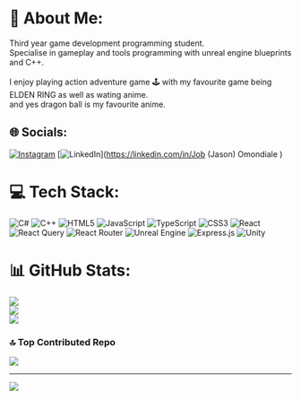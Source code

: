 # 💫 About Me:
Third year game development programming student.<br>Specialise in gameplay and tools programming with unreal engine blueprints and C++.<br><br>I enjoy playing action adventure game 🕹️ with my favourite game being ELDEN RING as well as wating anime.<br>and yes dragon ball is my favourite anime.


## 🌐 Socials:
[![Instagram](https://img.shields.io/badge/Instagram-%23E4405F.svg?logo=Instagram&logoColor=white)](https://instagram.com/not_jasonx) [![LinkedIn](https://img.shields.io/badge/LinkedIn-%230077B5.svg?logo=linkedin&logoColor=white)](https://linkedin.com/in/Job (Jason) Omondiale ) 

# 💻 Tech Stack:
![C#](https://img.shields.io/badge/c%23-%23239120.svg?style=for-the-badge&logo=csharp&logoColor=white) ![C++](https://img.shields.io/badge/c++-%2300599C.svg?style=for-the-badge&logo=c%2B%2B&logoColor=white) ![HTML5](https://img.shields.io/badge/html5-%23E34F26.svg?style=for-the-badge&logo=html5&logoColor=white) ![JavaScript](https://img.shields.io/badge/javascript-%23323330.svg?style=for-the-badge&logo=javascript&logoColor=%23F7DF1E) ![TypeScript](https://img.shields.io/badge/typescript-%23007ACC.svg?style=for-the-badge&logo=typescript&logoColor=white) ![CSS3](https://img.shields.io/badge/css3-%231572B6.svg?style=for-the-badge&logo=css3&logoColor=white) ![React](https://img.shields.io/badge/react-%2320232a.svg?style=for-the-badge&logo=react&logoColor=%2361DAFB) ![React Query](https://img.shields.io/badge/-React%20Query-FF4154?style=for-the-badge&logo=react%20query&logoColor=white) ![React Router](https://img.shields.io/badge/React_Router-CA4245?style=for-the-badge&logo=react-router&logoColor=white) ![Unreal Engine](https://img.shields.io/badge/unrealengine-%23313131.svg?style=for-the-badge&logo=unrealengine&logoColor=white) ![Express.js](https://img.shields.io/badge/express.js-%23404d59.svg?style=for-the-badge&logo=express&logoColor=%2361DAFB) ![Unity](https://img.shields.io/badge/unity-%23000000.svg?style=for-the-badge&logo=unity&logoColor=white)
# 📊 GitHub Stats:
![](https://github-readme-stats.vercel.app/api?username=Lazy-Jason&theme=dark&hide_border=true&include_all_commits=true&count_private=true)<br/>
![](https://github-readme-streak-stats.herokuapp.com/?user=Lazy-Jason&theme=dark&hide_border=true)<br/>
![](https://github-readme-stats.vercel.app/api/top-langs/?username=Lazy-Jason&theme=dark&hide_border=true&include_all_commits=true&count_private=true&layout=compact)

### 🔝 Top Contributed Repo
![](https://github-contributor-stats.vercel.app/api?username=Lazy-Jason&limit=5&theme=dark&combine_all_yearly_contributions=true)

---
[![](https://visitcount.itsvg.in/api?id=Lazy-Jason&icon=2&color=7)](https://visitcount.itsvg.in)

<!-- Proudly created with GPRM ( https://gprm.itsvg.in ) -->
